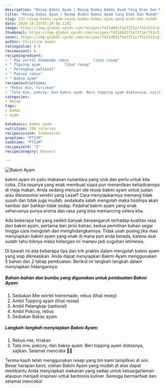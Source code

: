 ```yaml
---
description: "Resep Bakmi Ayam | Resep Bumbu Bakmi Ayam Yang Enak Dan Mudah"
title: "Resep Bakmi Ayam | Resep Bumbu Bakmi Ayam Yang Enak Dan Mudah"
slug: 337-resep-bakmi-ayam-resep-bumbu-bakmi-ayam-yang-enak-dan-mudah
date: 2020-10-23T07:20:56.124Z
image: https://img-global.cpcdn.com/recipes/f421d0d1f1e7371e/751x532cq70/bakmi-ayam-foto-resep-utama.jpg
thumbnail: https://img-global.cpcdn.com/recipes/f421d0d1f1e7371e/751x532cq70/bakmi-ayam-foto-resep-utama.jpg
cover: https://img-global.cpcdn.com/recipes/f421d0d1f1e7371e/751x532cq70/bakmi-ayam-foto-resep-utama.jpg
author: Christine Gomez
ratingvalue: 4.9
reviewcount: 6
recipeingredient:
- " Mie wortel homemade rebus           lihat resep"
- " Topping ayam           lihat resep"
- " Pelengkap optional"
- " Pokcoy rebus"
- " Bakso ayam"
recipeinstructions:
- "Rebus mie, tiriskan"
- "Tata mie, pokcoy, dan bakso ayam. Beri topping ayam diatasnya, sajikan. Selamat mencoba 🥰😘"
categories:
- Resep
tags:
- bakmi
- ayam

katakunci: bakmi ayam 
nutrition: 238 calories
recipecuisine: Indonesian
preptime: "PT17M"
cooktime: "PT53M"
recipeyield: "3"
recipecategory: Dessert

---
```



![Bakmi Ayam](https://img-global.cpcdn.com/recipes/f421d0d1f1e7371e/751x532cq70/bakmi-ayam-foto-resep-utama.jpg)


bakmi ayam ini yaitu makanan nusantara yang unik dan perlu untuk kita coba. Cita rasanya yang enak membuat siapa pun menantikan kehadirannya di meja makan.
Anda sedang mencari ide resep bakmi ayam untuk jualan atau dikonsumsi sendiri yang Lezat? Cara menyiapkannya memang tidak susah dan tidak juga mudah. andaikata salah mengolah maka hasilnya akan hambar dan bahkan tidak sedap. Padahal bakmi ayam yang enak seharusnya punya aroma dan rasa yang bisa memancing selera kita.



Ada beberapa hal yang sedikit banyak berpengaruh terhadap kualitas rasa dari bakmi ayam, pertama dari jenis bahan, kedua pemilihan bahan segar hingga cara mengolah dan menghidangkannya. Tidak usah pusing jika mau menyiapkan bakmi ayam yang enak di mana pun anda berada, karena asal sudah tahu triknya maka hidangan ini mampu jadi suguhan istimewa.


Di bawah ini ada beberapa tips dan trik praktis dalam mengolah bakmi ayam yang siap dikreasikan. Anda dapat menyiapkan Bakmi Ayam menggunakan 5 bahan dan 2 tahap pembuatan. Berikut ini langkah-langkah dalam menyiapkan hidangannya.

<!--inarticleads1-->

##### Bahan-bahan dan bumbu yang digunakan untuk pembuatan Bakmi Ayam:

1. Sediakan  Mie wortel homemade, rebus           (lihat resep)
1. Ambil  Topping ayam           (lihat resep)
1. Ambil  Pelengkap (optional)
1. Ambil  Pokcoy, rebus
1. Sediakan  Bakso ayam




<!--inarticleads2-->

##### Langkah-langkah menyiapkan Bakmi Ayam:

1. Rebus mie, tiriskan
1. Tata mie, pokcoy, dan bakso ayam. Beri topping ayam diatasnya, sajikan. Selamat mencoba 🥰😘




Terima kasih telah menggunakan resep yang tim kami tampilkan di sini. Besar harapan kami, olahan Bakmi Ayam yang mudah di atas dapat membantu Anda menyiapkan makanan yang sedap untuk keluarga/teman ataupun menjadi inspirasi untuk berbisnis kuliner. Semoga bermanfaat dan selamat mencoba!
